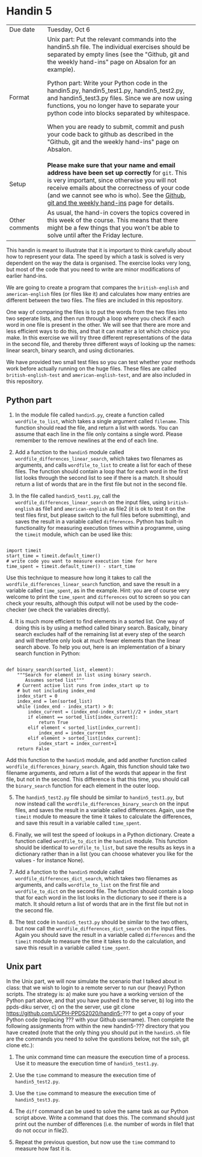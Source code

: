 # Handin 5

<table>
  <tr>
    <td>Due date</td>
    <td>Tuesday, Oct 6</td>
  </tr>
  <tr>
    <td>Format</td>
    <td>Unix part: Put the relevant commands into the handin5.sh file. The individual exercises should be separated by empty lines (see the "Github, git and the weekly hand-ins" page on Absalon for an example).

Python part: Write your Python code in the handin5.py, handin5_test1.py, handin5_test2.py, and handin5_test3.py  files. Since we are now using functions, you no longer have to separate your python code into blocks separated by whitespace.

When you are ready to submit, commit and push your code back to github as described in the "Github, git and the weekly hand-ins" page on Absalon.</td>
  </tr>
  <tr>
    <td>Setup</td>
    <td><strong>Please make sure that your name and email address have been set up correctly</strong> for <code>git</code>. This is very important, since otherwise you will not receive emails about the correctness of your code (and we cannot see who is who). See the <a href="https://absalon.ku.dk/courses/35880/pages/github-git-and-the-weekly-hand-ins?module_item_id=801269">Github, git and the weekly hand-ins</a> page for details.
  </tr> 
  <tr>
    <td>Other comments</td>
    <td>As usual, the hand-in covers the topics covered in this week of the course. This means that there might be a few things that you won't be able to solve until after the Friday lecture. </td>
  </tr>
</table>

This handin is meant to illustrate that it is important to think carefully about how to represent your data. The speed by which a task is solved is very dependent on the way the data is organised. The exercise looks very long, but most of the code that you need to write are minor modifications of earlier hand-ins.

We are going to create a program that compares the <code>british-english</code> and <code>american-english</code> files (or files like it) and calculates how many entries are different between the two files. The files are included in this repository.

One way of comparing the files is to put the words from the two files into two seperate lists, and then run through a loop where you check if each word in one file is present in the other. We will see that there are more and less efficient ways to do this, and that it can matter a lot which choice you make. In this exercise we will try three different representations of  the data in the second file, and thereby three different ways of looking up the names: linear search, binary search, and using dictionaries.

We have provided two small test files so you can test whether your methods work before actually running on the huge files. These files are called <code>british-english-test</code> and <code>american-english-test</code>, and are also included in this repository.

## Python part

1. In the module file called <code>handin5.py</code>, create a function called <code>wordfile_to_list</code>, which takes a single argument called <code>filename</code>. This function should read the file, and return a list with words. You can assume that each line in the file only contains a single word. Please remember to the remove newlines at the end of each line. 

2. Add a function to the <code>handin5</code> module called <code>wordfile_differences_linear_search</code>, which takes two filenames as arguments, and calls <code>wordfile_to_list</code> to create a list for each of these files. The function should contain a loop that for each word in the first list looks through the second list to see if there is a match. It should return a list of words that are in the first file but not in the second file.

3. In the file called <code>handin5_test1.py</code>, call the <code>wordfile_differences_linear_search</code> on the input files, using <code>british-english</code> as file1 and <code>american-english</code> as file2 (it is ok to test it on the test files first, but please switch to the full files before submitting), and saves the result in a variable called <code>differences</code>. Python has built-in functionality for measuring execution times within a programme, using the <code>timeit</code> module, which can be used like this: 

<pre><code>
import timeit
start_time = timeit.default_timer()
# write code you want to measure execution time for here
time_spent = timeit.default_timer() - start_time</code></pre>

Use this technique to measure how long it takes to call the <code>wordfile_differences_linear_search</code> function, and save the result in a variable called <code>time_spent</code>, as in the example. Hint: you are of course very welcome to print the <code>time_spent</code> and <code>differences</code> out to screen so you can check your results, although this output will not be used by the code-checker (we check the variables directly).

4. It is much more efficient to find elements in a sorted list. One way of doing this is by using a method called binary search.  Basically, binary search excludes half of the remaining list at every step of the search and will therefore only look at much fewer elements than the linear search above. To help you out, here is an implementation of a binary search function in Python:

<pre><code>
def binary_search(sorted_list, element):
    """Search for element in list using binary search.
       Assumes sorted list"""
    # Current active list runs from index_start up to
    # but not including index_end
    index_start = 0
    index_end = len(sorted_list)
    while (index_end - index_start) > 0:
        index_current = (index_end-index_start)//2 + index_start
        if element == sorted_list[index_current]:
            return True
        elif element < sorted_list[index_current]:
            index_end = index_current
        elif element > sorted_list[index_current]:
            index_start = index_current+1
    return False</code></pre>

Add this function to the <code>handin5</code> module, and add another function called <code>wordfile_differences_binary_search</code>. Again, this function should take two filename arguments, and return a list of the words that appear in the first file, but not in the second. This difference is that this time, you should call the <code>binary_search</code> function for each element in the outer loop.

5. The <code>handin5_test2.py</code> file should be similar to <code>handin5_test1.py</code>, but now instead call the <code>wordfile_differences_binary_search</code> on the input files, and saves the result in a variable called differences. Again, use the <code>timeit</code> module to measure the time it takes to calculate the differences, and save this result in a variable called <code>time_spent</code>.

6. Finally, we will test the speed of lookups in a Python dictionary. Create a function called <code>wordfile_to_dict</code> in the <code>handin5</code> module. This function should be identical to <code>wordfile_to_list</code>, but save the results as keys in a dictionary rather than in a list (you can choose whatever you like for the values - for instance None).

7. Add a function to the <code>handin5</code> module called <code>wordfile_differences_dict_search</code>, which takes two filenames as arguments, and calls <code>wordfile_to_list</code> on the first file and <code>wordfile_to_dict</code> on the second file. The function should contain a loop that for each word in the list looks in the dictionary to see if there is a match. It should return a list of words that are in the first file but not in the second file.

8. The test code in <code>handin5_test3.py</code> should be similar to the two others, but now call the <code>wordfile_differences_dict_search</code> on the input files. Again you should save the result in a variable called <code>differences</code> and the <code>timeit</code> module to measure the time it takes to do the calculation, and save this result in a variable called <code>time_spent</code>.

## Unix part

In the Unix part, we will now simulate the scenario that I talked about in class: that we wish to login to a remote server to run our (heavy) Python scripts. The strategy is: a) make sure you have a working version of the Python part above, and that you have pushed it to the server, b) log into the ppds-diku server, c) on the the server, use git clone https://github.com/UCPH-PPDS2020/handin5-??? to get a copy of your Python code (replacing ??? with your Github username). Then complete the following assignments from within the new handin5-??? directory that you have created (note that the only thing you should put in the <code>handin5.sh</code> file are the commands you need to solve the questions below, not the ssh, git clone etc.): 

1. The unix command time can measure the execution time of a process. Use it to measure the execution time of <code>handin5_test1.py</code>.

2. Use the <code>time</code> command to measure the execution time of <code>handin5_test2.py</code>.

3. Use the <code>time</code> command to measure the execution time of <code>handin5_test3.py</code>.

4. The <code>diff</code> command can be used to solve the same task as our Python script above. Write a command that does this. The command should just print out the number of differences (i.e. the number of words in file1 that do not occur in file2). 

5. Repeat the previous question, but now use the <code>time</code> command to measure how fast it is.


